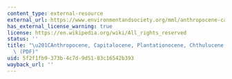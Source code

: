 ```yaml
---
content_type: external-resource
external_url: https://www.environmentandsociety.org/mml/anthropocene-capitalocene-plantationocene-chthulucene-making-kin
has_external_license_warning: true
license: https://en.wikipedia.org/wiki/All_rights_reserved
status: ''
title: "\u201CAnthropocene, Capitalocene, Plantationocene, Chthulucene: Making Kin.\u201D\
  \ (PDF)"
uid: 5f2f1fb9-373b-4c7d-9d51-83c16542b393
wayback_url: ''
---
```

